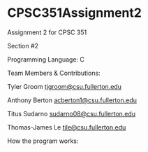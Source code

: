 # CPSC351Assignment2
Assignment 2 for CPSC 351

Section #2

Programming Language: C


Team Members & Contributions:

Tyler Groom tjgroom@csu.fullerton.edu

Anthony Berton acberton1@csu.fullerton.edu

Titus Sudarno sudarno08@csu.fullerton.edu

Thomas-James Le tjle@csu.fullerton.edu


How the program works:
